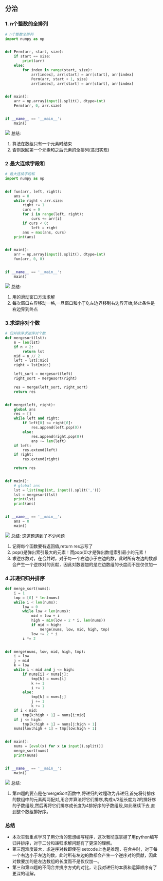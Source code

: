 ## 分治
### 1. n个整数的全排列
```python
# n个整数全排列
import numpy as np


def Perm(arr, start, size):
    if start == size:
        print(arr)
    else:
        for index in range(start, size):
            arr[index], arr[start] = arr[start], arr[index]
            Perm(arr, start + 1, size)
            arr[index], arr[start] = arr[start], arr[index]


def main():
    arr = np.array(input().split(), dtype=int)
    Perm(arr, 0, arr.size)


if __name__ == '__main__':
    main()
```
![](2022-09-27-15-08-41.png)
总结:
1. 算法在数组只有一个元素时结束
2. 否则返回第一个元素和之后元素的全排列(递归实现)

### 2.最大连续字段和
```python
# 最大连续字段和
import numpy as np


def fun(arr, left, right):
    ans = 0
    while right < arr.size:
        right += 1
        curs = 0
        for i in range(left, right):
            curs += arr[i]
        if curs < 0:
            left = right
        ans = max(ans, curs)
    print(ans)


def main():
    arr = np.array(input().split(), dtype=int)
    fun(arr, 0, 0)


if __name__ == '__main__':
    main()
```
![](2022-09-27-16-00-02.png)
总结:
1. 用的滑动窗口方法求解
2. 每次窗口右界移动一格,一旦窗口和小于0,左边界移到右边界开始,终止条件是右边界到终点

### 3.求逆序对个数
```python
# 归并排序求逆序对个数
def mergesort(lst):
    n = len(lst)
    if n < 2:
        return lst
    mid = n // 2
    left = lst[:mid]
    right = lst[mid:]

    left_sort = mergesort(left)
    right_sort = mergesort(right)

    res = merge(left_sort, right_sort)
    return res


def merge(left, right):
    global ans
    res = []
    while left and right:
        if left[0] <= right[0]:
            res.append(left.pop(0))
        else:
            res.append(right.pop(0))
            ans += len(left)
    if left:
        res.extend(left)
    if right:
        res.extend(right)

    return res


def main():
    # global ans
    lst = list(map(int, input().split(',')))
    lst = mergesort(lst)
    print(lst)
    print(ans)


if __name__ == '__main__':
    ans = 0
    main()
```
![](2022-09-27-20-28-25.png)
总结:
   这道题遇到了不少问题
1. 记得每个函数要有返回值,return res忘写了
2. pop()是弹出索引最大的元素！而pop(0)才是弹出数组索引最小的元素！
3. 求逆序数对，在合并时，对于每一个右边小于左边的数，此时所有左边的数都会产生一个逆序对的贡献，因此对数要加的是左边数组的长度而不是仅仅加一

### 4.非递归归并排序
```python
def merge_sort(nums):
    i = 1
    tmp = [0] * len(nums)
    while i < len(nums):
        low = 0
        while low < len(nums):
            mid = low + i
            high = min(low + 2 * i, len(nums))
            if mid < high:
                merge(nums, low, mid, high, tmp)
            low += 2 * i
        i *= 2


def merge(nums, low, mid, high, tmp):
    i = low
    j = mid
    k = low
    while i < mid and j <= high:
        if nums[i] < nums[j]:
            tmp[k] = nums[i]
            k += 1
            i += 1
        else:
            tmp[k] = nums[j]
            j += 1
            k += 1
    if i < mid:
        tmp[k:high + 1] = nums[i:mid]
    if j <= high:
        tmp[k:high + 1] = nums[j:high + 1]
    nums[low:high + 1] = tmp[low:high + 1]


def main():
    nums = [eval(x) for x in input().split()]
    merge_sort(nums)
    print(nums)


if __name__ == '__main__':
    main()
```
![](2022-09-27-20-45-43.png)
总结:
1. 第四题的要点是在mergeSort函数中,将递归的过程改为非递归,首先将待排序的数组中的元素两两配对,用合并算法将它们排序,构成n/2组长度为2的排好序的子数组段,然后再将它们排序成长度为4排好序的子数组段,如此继续下去,直到整个数组排好序。

### 总结
- 本次实验重点学习了用分治的思想编写程序，这次我彻底掌握了用python编写归并排序，对于二分和递归求解问题有了更深的理解。
- 第三题难度最大，求逆序对数即使在leetcode上也是难题，在合并时，对于每一个右边小于左边的数，此时所有左边的数都会产生一个逆序对的贡献，因此对数要加的是左边数组的长度而不是仅仅加一。
- 第三和第四题的不同合并排序方式的对比，让我对递归的本质和运算顺序有了更深的理解。